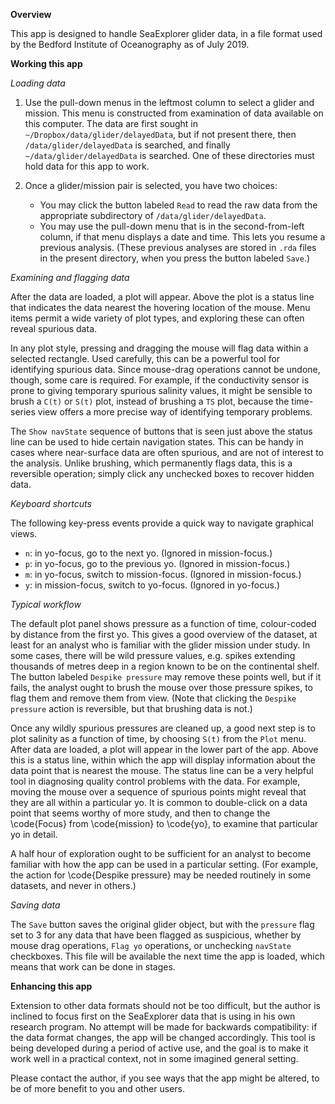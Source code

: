 **Overview**

This app is designed to handle SeaExplorer glider data, in a file format used
by the Bedford Institute of Oceanography as of July 2019.

**Working this app**

*Loading data*

1. Use the pull-down menus in the leftmost column to select a glider and
   mission.  This menu is constructed from examination of data available on
this computer. The data are first sought in
`~/Dropbox/data/glider/delayedData`, but if not present there, then
`/data/glider/delayedData` is searched, and finally `~/data/glider/delayedData`
is searched. One of these directories must hold data for this app to work.

2. Once a glider/mission pair is selected, you have two choices:
    * You may click the button labeled `Read` to read the raw data from the
      appropriate subdirectory of `/data/glider/delayedData`.
    * You may use the pull-down menu that is in the second-from-left column, if
      that menu displays a date and time. This lets you resume a previous
analysis.  (These previous analyses are stored in `.rda` files in the present
directory, when you press the button labeled `Save`.)

*Examining and flagging data*

After the data are loaded, a plot will appear. Above the plot is a status line
that indicates the data nearest the hovering location of the mouse.  Menu items
permit a wide variety of plot types, and exploring these can often reveal
spurious data.

In any plot style, pressing and dragging the mouse will flag data within a
selected rectangle. Used carefully, this can be a powerful tool for identifying
spurious data. Since mouse-drag operations cannot be undone, though, some care
is required. For example, if the conductivity sensor is prone to giving
temporary spurious salinity values, it might be sensible to brush a `C(t)` or
`S(t)` plot, instead of brushing a `TS` plot, because the time-series view
offers a more precise way of identifying temporary problems.

The `Show navState` sequence of buttons that is seen just above the status line
can be used to hide certain navigation states. This can be handy in cases where
near-surface data are often spurious, and are not of interest to the analysis.
Unlike brushing, which permanently flags data, this is a reversible operation;
simply click any unchecked boxes to recover hidden data.

*Keyboard shortcuts*

The following key-press events provide a quick way to navigate graphical views.

* `n`: in yo-focus, go to the next yo. (Ignored in mission-focus.)
* `p`: in yo-focus, go to the previous yo. (Ignored in mission-focus.)
* `m`: in yo-focus, switch to mission-focus. (Ignored in mission-focus.)
* `y`: in mission-focus, switch to yo-focus. (Ignored in yo-focus.)


*Typical workflow*

The default plot panel shows pressure as a function of time, colour-coded by
distance from the first yo. This gives a good overview of the dataset, at least
for an analyst who is familiar with the glider mission under study.  In some
cases, there will be wild pressure values, e.g. spikes extending thousands of
metres deep in a region known to be on the continental shelf. The button
labeled `Despike pressure` may remove these points well, but if it fails, the
analyst ought to brush the mouse over those pressure spikes, to flag them and
remove them from view. (Note that clicking the `Despike pressure` action is
reversible, but that brushing data is not.)

Once any wildly spurious pressures are cleaned up, a good next step is to plot
salinity as a function of time, by choosing `S(t)` from the `Plot` menu.
After data are loaded, a plot will appear in the lower part of the app. Above
this is a status line, within which the app will display information about the
data point that is nearest the mouse. The status line can be a very helpful
tool in diagnosing quality control problems with the data. For example, moving
the mouse over a sequence of spurious points might reveal that they are all
within a particular yo.  It is common to double-click on a data point that
seems worthy of more study, and then to change the \code{Focus} from
\code{mission} to \code{yo}, to examine that particular yo in detail.

A half hour of exploration ought to be sufficient for an analyst to become
familiar with how the app can be used in a particular setting.  (For example,
the action for \code{Despike pressure} may be needed routinely in some
datasets, and never in others.)

*Saving data*

The `Save` button saves the original glider object, but with the `pressure`
flag set to 3 for any data that have been flagged as suspicious, whether by
mouse drag operations, `Flag yo` operations, or unchecking `navState`
checkboxes. This file will be available the next time the app is loaded, which
means that work can be done in stages.

**Enhancing this app**

Extension to other data formats should not be too difficult, but the author is
inclined to focus first on the SeaExplorer data that is using in his own
research program.  No attempt will be made for backwards compatibility: if the
data format changes, the app will be changed accordingly. This tool is being
developed during a period of active use, and the goal is to make it work well
in a practical context, not in some imagined general setting.

Please contact the author, if you see ways that the app might be altered, to be
of more benefit to you and other users.


